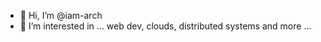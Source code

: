 - 👋 Hi, I’m @iam-arch
- 👀 I’m interested in ... web dev, clouds, distributed systems and more ...


<!---
iam-arch/iam-arch is a ✨ special ✨ repository because its `README.md` (this file) appears on your GitHub profile.
You can click the Preview link to take a look at your changes.
--->
